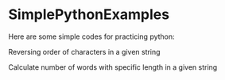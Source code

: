# SimplePythonExamples

Here are some simple codes for practicing python:


Reversing order of characters in a given string

Calculate number of words with specific length in a given string
